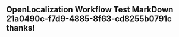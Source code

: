 <properties
ms.topic="hero-topic"
ms.test1="hero-topic"
ms.test2="test"/>

## OpenLocalization Workflow Test MarkDown 21a0490c-f7d9-4885-8f63-cd8255b0791c thanks!

